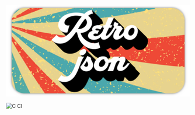 ![Logo](/pictures/retro-json.png "Retro-json logo")

![C CI](https://github.com/NolanRus/retro-json/workflows/C%20CI/badge.svg?branch=master)

